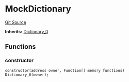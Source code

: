 # MockDictionary
[Git Source](https://github.com/metacontract/mc/blob/b874bc295b567a7e9bd6d6c63dfe84df116a2f3a/src/devkit/Flattened.sol)

**Inherits:**
[Dictionary_0](contract.Dictionary_0.md)


## Functions
### constructor


```solidity
constructor(address owner, Function[] memory functions) Dictionary_0(owner);
```

